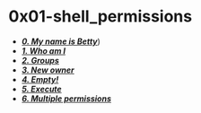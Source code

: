 # 0x01-shell_permissions

- ***[0. My name is Betty](./0-iam_betty)***)
- ***[1. Who am I](./1-who_am_i)***
- ***[2. Groups](./2-groups)***
- ***[3. New owner](./3-new_owner)***
- ***[4. Empty!](./4-empty)***
- ***[5. Execute](./5-execute)***
- ***[6. Multiple permissions](./6-multiple_permissions)***

